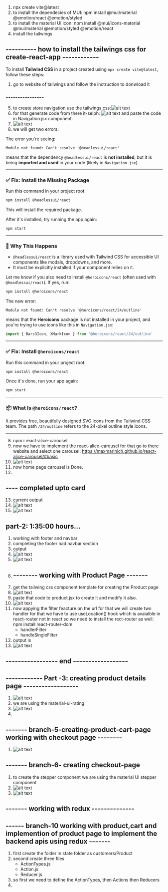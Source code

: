 1) npx create vite@latest
2) to install the dependecies of MUI: npm install @mui/material @emotion/react @emotion/styled
3) to install the material UI icon: npm install @mui/icons-material @mui/material @emotion/styled @emotion/react
4) install the tailwings 
## ----------  how to install the tailwings css for create-react-app ------------ 
To install **Tailwind CSS** in a project created using `npx create vite@latest`, follow these steps:
1) go to website of tailwings and follow the inctruction to donwload it
### ---------------- 

5) to create store navigation use the tailwings css:![alt text](image.png)
6) for that generate code from there it-selph: ![alt text](image-1.png) and paste the code in Navigation.jsx component.
7) ![alt text](image-2.png)
8) we will get two errors:

The error you're seeing:

```
Module not found: Can't resolve '@headlessui/react'
```

means that the dependency `@headlessui/react` is **not installed**, but it is being **imported and used** in your code (likely in `Navigation.jsx`).

---

### ✅ Fix: Install the Missing Package

Run this command in your project root:

```bash
npm install @headlessui/react
```

This will install the required package.

After it's installed, try running the app again:

```bash
npm start
```

---

### 🧠 Why This Happens

* `@headlessui/react` is a library used with Tailwind CSS for accessible UI components like modals, dropdowns, and more.
* It must be explicitly installed if your component relies on it.

Let me know if you also need to install `@heroicons/react` (often used with `@headlessui/react`). If yes, run:

```bash
npm install @heroicons/react
```

The new error:

```
Module not found: Can't resolve '@heroicons/react/24/outline'
```

means that the **Heroicons** package is not installed in your project, and you're trying to use icons like this in `Navigation.jsx`:

```js
import { Bars3Icon, XMarkIcon } from '@heroicons/react/24/outline'
```

---

### ✅ Fix: Install `@heroicons/react`

Run this command in your project root:

```bash
npm install @heroicons/react
```

Once it's done, run your app again:

```bash
npm start
```

---

### 📦 What Is `@heroicons/react`?

It provides free, beautifully designed SVG icons from the Tailwind CSS team. The path `/24/outline` refers to the 24-pixel outline style icons.

---

8) npm i react-alice-carousel
9) now we have to implement the react-alice-carousel for that go to there website and select one carousel: https://maxmarinich.github.io/react-alice-carousel/#basic
10) ![alt text](image-3.png)
11) now home page carousel is Done.
12) 
## ---- completed upto card 
13) current output 
14) ![alt text](image-4.png)
15) ![alt text](image-5.png)

## part-2: 1:35:00 hours...

1) working with footer and navbar
2) completing the footer nad navbar section 
3) output 
4) ![alt text](image-6.png)
5) ![alt text](image-7.png)
6) ## -------- working with Product Page -------
7) get the tailwing css component template for creating the Product page
8) ![alt text](image-8.png)
9) paste that code to product.jsx to create it and modify it also.
10) ![alt text](image-9.png)
11) now appying the filter feacture on the url for that we will create two handler for that we have to use useLocation() hook which is avaialble in react-router not in react so we need to install the rect-router as well: npm install react-router-dom 
    - handlerFilter
    - handleSingleFilter
12) output is 
13) ![alt text](image-10.png)
## ----------------- end ------------------
## ------------ Part -3: creating product details page ------------------

 
1) ![alt text](image-11.png)
2) we are using the material-ui-rating:
3) ![alt text](image-12.png)
4) 

## ------- branch-5-creating-product-cart-page working with checkout page --------

1) ![alt text](image-13.png)

## ------- branch-6- creating checkout-page
1) to create the stepper component we are using the material UI stepper component
2) ![alt text](image-14.png)
3) ![alt text](image-15.png)


## ------- working with redux  --------------



## ------ branch-10 working with product,cart and implemention of product page to implement the backend apis using redux -------
1) first create the folder in state folder as customers/Product
2) second create three files 
    - ActionTypes.js
    - Action.js
    - Reducer.js
3) so first we need to define the ActionTypes, then Actions then Reducers
4) 
